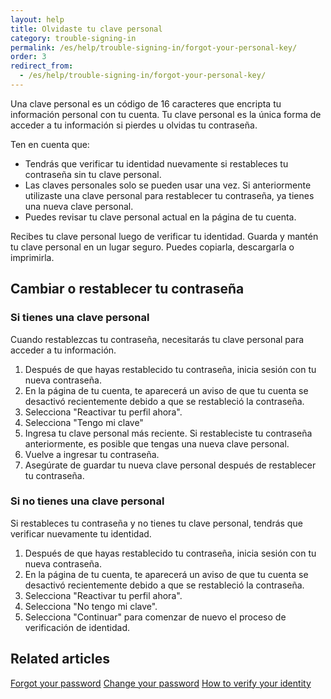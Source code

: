 ```yaml
---
layout: help
title: Olvidaste tu clave personal 
category: trouble-signing-in
permalink: /es/help/trouble-signing-in/forgot-your-personal-key/
order: 3 
redirect_from:
  - /es/help/trouble-signing-in/forgot-your-personal-key/
---
```

Una clave personal es un código de 16 caracteres que encripta tu información personal con tu cuenta. Tu clave personal es la única forma de acceder a tu información si pierdes u olvidas tu contraseña.

Ten en cuenta que:

- Tendrás que verificar tu identidad nuevamente si restableces tu contraseña sin tu clave personal.
- Las claves personales solo se pueden usar una vez. Si anteriormente utilizaste una clave personal para restablecer tu contraseña, ya tienes una nueva clave personal.
- Puedes revisar tu clave personal actual en la página de tu cuenta.

Recibes tu clave personal luego de verificar tu identidad. Guarda y mantén tu clave personal en un lugar seguro. Puedes copiarla, descargarla o imprimirla.

## Cambiar o restablecer tu contraseña

### Si tienes una clave personal

Cuando restablezcas tu contraseña, necesitarás tu clave personal para acceder a tu información.

1. Después de que hayas restablecido tu contraseña, inicia sesión con tu nueva contraseña.
2. En la página de tu cuenta, te aparecerá un aviso de que tu cuenta se desactivó recientemente debido a que se restableció la contraseña.
3. Selecciona "Reactivar tu perfil ahora".
4. Selecciona "Tengo mi clave"
5. Ingresa tu clave personal más reciente. Si restableciste tu contraseña anteriormente, es posible que tengas una nueva clave personal.
6. Vuelve a ingresar tu contraseña.
7. Asegúrate de guardar tu nueva clave personal después de restablecer tu contraseña.

### Si no tienes una clave personal

Si restableces tu contraseña y no tienes tu clave personal, tendrás que verificar nuevamente tu identidad.

1. Después de que hayas restablecido tu contraseña, inicia sesión con tu nueva contraseña.
2. En la página de tu cuenta, te aparecerá un aviso de que tu cuenta se desactivó recientemente debido a que se restableció la contraseña.
3. Selecciona "Reactivar tu perfil ahora".
4. Selecciona "No tengo mi clave".
5. Selecciona "Continuar" para comenzar de nuevo el proceso de verificación de identidad.

## Related articles

[Forgot your password](/help/trouble-signing-in/forgot-your-password/)
[Change your password](/help/manage-your-account/change-your-password/)
[How to verify your identity](/help/verify-your-identity/how-to-verify-your-identity/)

